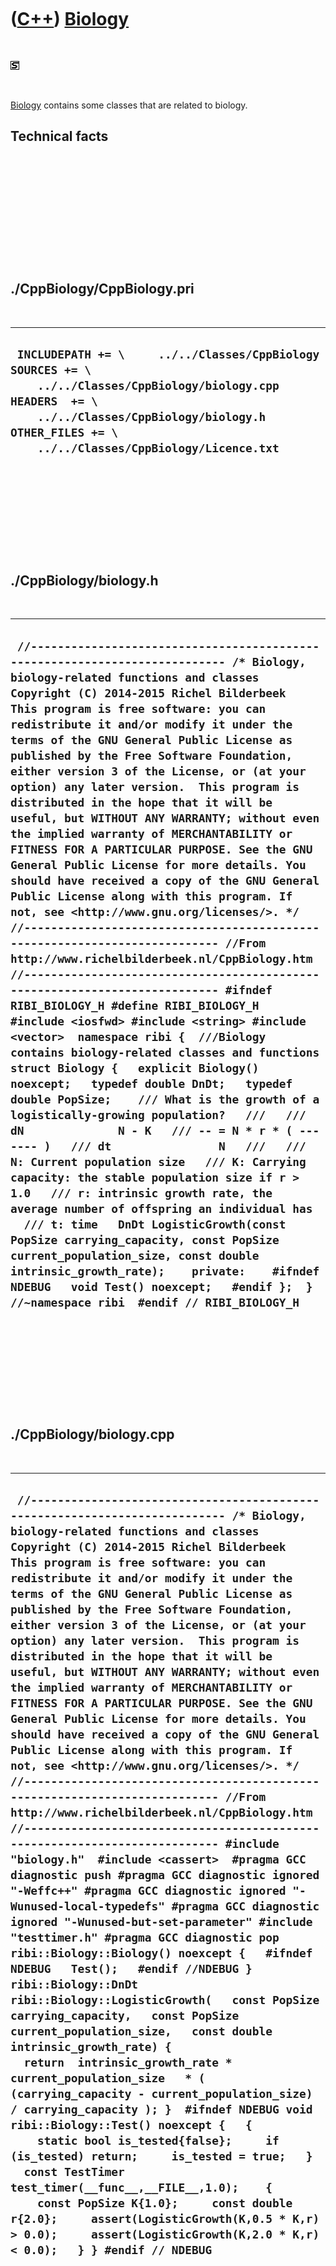 
 

 

 

 

 

([C++](Cpp.md)) [Biology](CppBiology.md)
==========================================

 

![STL](PicStl.png)

 

[Biology](CppBiology.md) contains some classes that are related to
biology.

Technical facts
---------------

 

 

 

 

 

 

./CppBiology/CppBiology.pri
---------------------------

 

  --------------------------------------------------------------------------------------------------------------------------------------------------------------------------------------------------------------------------
  ` INCLUDEPATH += \     ../../Classes/CppBiology  SOURCES += \     ../../Classes/CppBiology/biology.cpp  HEADERS  += \     ../../Classes/CppBiology/biology.h  OTHER_FILES += \     ../../Classes/CppBiology/Licence.txt`
  --------------------------------------------------------------------------------------------------------------------------------------------------------------------------------------------------------------------------

 

 

 

 

 

./CppBiology/biology.h
----------------------

 

  -----------------------------------------------------------------------------------------------------------------------------------------------------------------------------------------------------------------------------------------------------------------------------------------------------------------------------------------------------------------------------------------------------------------------------------------------------------------------------------------------------------------------------------------------------------------------------------------------------------------------------------------------------------------------------------------------------------------------------------------------------------------------------------------------------------------------------------------------------------------------------------------------------------------------------------------------------------------------------------------------------------------------------------------------------------------------------------------------------------------------------------------------------------------------------------------------------------------------------------------------------------------------------------------------------------------------------------------------------------------------------------------------------------------------------------------------------------------------------------------------------------------------------------------------------------------------------------------------------------------------------------------------------------------------------------------------------------------------------------------------------------------------------------------------------------------------------------------------------------------------------------------------------------------------------------------------
  ` //--------------------------------------------------------------------------- /* Biology, biology-related functions and classes Copyright (C) 2014-2015 Richel Bilderbeek  This program is free software: you can redistribute it and/or modify it under the terms of the GNU General Public License as published by the Free Software Foundation, either version 3 of the License, or (at your option) any later version.  This program is distributed in the hope that it will be useful, but WITHOUT ANY WARRANTY; without even the implied warranty of MERCHANTABILITY or FITNESS FOR A PARTICULAR PURPOSE. See the GNU General Public License for more details. You should have received a copy of the GNU General Public License along with this program. If not, see <http://www.gnu.org/licenses/>. */ //--------------------------------------------------------------------------- //From http://www.richelbilderbeek.nl/CppBiology.htm //--------------------------------------------------------------------------- #ifndef RIBI_BIOLOGY_H #define RIBI_BIOLOGY_H  #include <iosfwd> #include <string> #include <vector>  namespace ribi {  ///Biology contains biology-related classes and functions struct Biology {   explicit Biology() noexcept;   typedef double DnDt;   typedef double PopSize;    /// What is the growth of a logistically-growing population?   ///   /// dN              N - K   /// -- = N * r * ( ------- )   /// dt                N   ///   /// N: Current population size   /// K: Carrying capacity: the stable population size if r > 1.0   /// r: intrinsic growth rate, the average number of offspring an individual has   /// t: time   DnDt LogisticGrowth(const PopSize carrying_capacity, const PopSize current_population_size, const double intrinsic_growth_rate);    private:    #ifndef NDEBUG   void Test() noexcept;   #endif };  } //~namespace ribi  #endif // RIBI_BIOLOGY_H`
  -----------------------------------------------------------------------------------------------------------------------------------------------------------------------------------------------------------------------------------------------------------------------------------------------------------------------------------------------------------------------------------------------------------------------------------------------------------------------------------------------------------------------------------------------------------------------------------------------------------------------------------------------------------------------------------------------------------------------------------------------------------------------------------------------------------------------------------------------------------------------------------------------------------------------------------------------------------------------------------------------------------------------------------------------------------------------------------------------------------------------------------------------------------------------------------------------------------------------------------------------------------------------------------------------------------------------------------------------------------------------------------------------------------------------------------------------------------------------------------------------------------------------------------------------------------------------------------------------------------------------------------------------------------------------------------------------------------------------------------------------------------------------------------------------------------------------------------------------------------------------------------------------------------------------------------------------

 

 

 

 

 

./CppBiology/biology.cpp
------------------------

 

  -----------------------------------------------------------------------------------------------------------------------------------------------------------------------------------------------------------------------------------------------------------------------------------------------------------------------------------------------------------------------------------------------------------------------------------------------------------------------------------------------------------------------------------------------------------------------------------------------------------------------------------------------------------------------------------------------------------------------------------------------------------------------------------------------------------------------------------------------------------------------------------------------------------------------------------------------------------------------------------------------------------------------------------------------------------------------------------------------------------------------------------------------------------------------------------------------------------------------------------------------------------------------------------------------------------------------------------------------------------------------------------------------------------------------------------------------------------------------------------------------------------------------------------------------------------------------------------------------------------------------------------------------------------------------------------------------------------------------------------------------------------------------------------------------------------------------------------------------------------------------------------------------------------------------------------------------------------------------------------------------------------------------------------------------------------------------------------------------------------------
  ` //--------------------------------------------------------------------------- /* Biology, biology-related functions and classes Copyright (C) 2014-2015 Richel Bilderbeek  This program is free software: you can redistribute it and/or modify it under the terms of the GNU General Public License as published by the Free Software Foundation, either version 3 of the License, or (at your option) any later version.  This program is distributed in the hope that it will be useful, but WITHOUT ANY WARRANTY; without even the implied warranty of MERCHANTABILITY or FITNESS FOR A PARTICULAR PURPOSE. See the GNU General Public License for more details. You should have received a copy of the GNU General Public License along with this program. If not, see <http://www.gnu.org/licenses/>. */ //--------------------------------------------------------------------------- //From http://www.richelbilderbeek.nl/CppBiology.htm //--------------------------------------------------------------------------- #include "biology.h"  #include <cassert>  #pragma GCC diagnostic push #pragma GCC diagnostic ignored "-Weffc++" #pragma GCC diagnostic ignored "-Wunused-local-typedefs" #pragma GCC diagnostic ignored "-Wunused-but-set-parameter" #include "testtimer.h" #pragma GCC diagnostic pop  ribi::Biology::Biology() noexcept {   #ifndef NDEBUG   Test();   #endif //NDEBUG }  ribi::Biology::DnDt ribi::Biology::LogisticGrowth(   const PopSize carrying_capacity,   const PopSize current_population_size,   const double intrinsic_growth_rate) {   return  intrinsic_growth_rate * current_population_size   * ( (carrying_capacity - current_population_size) / carrying_capacity ); }  #ifndef NDEBUG void ribi::Biology::Test() noexcept {   {     static bool is_tested{false};     if (is_tested) return;     is_tested = true;   }   const TestTimer test_timer(__func__,__FILE__,1.0);    {     const PopSize K{1.0};     const double r{2.0};     assert(LogisticGrowth(K,0.5 * K,r) > 0.0);     assert(LogisticGrowth(K,2.0 * K,r) < 0.0);   } } #endif // NDEBUG`
  -----------------------------------------------------------------------------------------------------------------------------------------------------------------------------------------------------------------------------------------------------------------------------------------------------------------------------------------------------------------------------------------------------------------------------------------------------------------------------------------------------------------------------------------------------------------------------------------------------------------------------------------------------------------------------------------------------------------------------------------------------------------------------------------------------------------------------------------------------------------------------------------------------------------------------------------------------------------------------------------------------------------------------------------------------------------------------------------------------------------------------------------------------------------------------------------------------------------------------------------------------------------------------------------------------------------------------------------------------------------------------------------------------------------------------------------------------------------------------------------------------------------------------------------------------------------------------------------------------------------------------------------------------------------------------------------------------------------------------------------------------------------------------------------------------------------------------------------------------------------------------------------------------------------------------------------------------------------------------------------------------------------------------------------------------------------------------------------------------------------

 

 

 

 

 

 

This page has been created by the [tool](Tools.md)
[CodeToHtml](ToolCodeToHtml.md)
